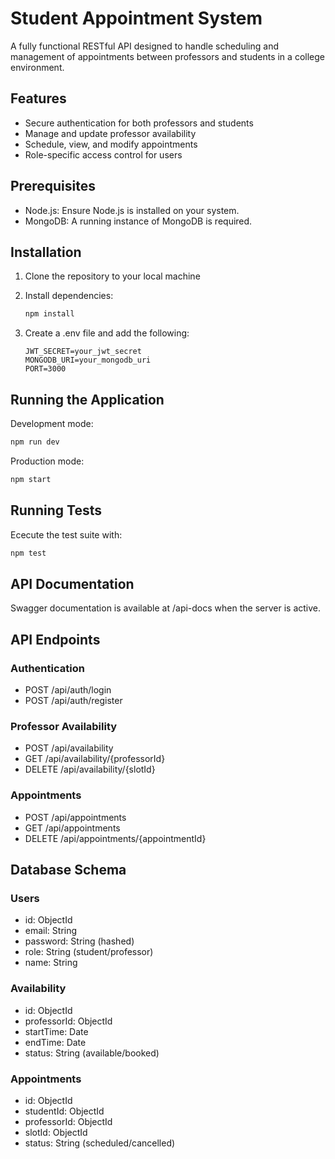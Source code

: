 # Student Appointment System

A fully functional RESTful API designed to handle scheduling and management of appointments between professors and students in a college environment.

## Features

- Secure authentication for both professors and students
- Manage and update professor availability
- Schedule, view, and modify appointments
- Role-specific access control for users

## Prerequisites

- Node.js: Ensure Node.js is installed on your system.
- MongoDB: A running instance of MongoDB is required.

## Installation

1. Clone the repository to your local machine
2. Install dependencies:
   ```bash
   npm install
   ```
   
3. Create a .env file and add the following:
   ```
   JWT_SECRET=your_jwt_secret
   MONGODB_URI=your_mongodb_uri
   PORT=3000
   ```

## Running the Application

Development mode:
```bash
npm run dev
```

Production mode:
```bash
npm start
```

## Running Tests
Ececute the test suite with:
```bash
npm test
```

## API Documentation

Swagger documentation is available at /api-docs when the server is active.

## API Endpoints

### Authentication
- POST /api/auth/login
- POST /api/auth/register

### Professor Availability
- POST /api/availability
- GET /api/availability/{professorId}
- DELETE /api/availability/{slotId}

### Appointments
- POST /api/appointments
- GET /api/appointments
- DELETE /api/appointments/{appointmentId}

## Database Schema

### Users
- id: ObjectId
- email: String
- password: String (hashed)
- role: String (student/professor)
- name: String

### Availability
- id: ObjectId
- professorId: ObjectId
- startTime: Date
- endTime: Date
- status: String (available/booked)

### Appointments
- id: ObjectId
- studentId: ObjectId
- professorId: ObjectId
- slotId: ObjectId
- status: String (scheduled/cancelled)
